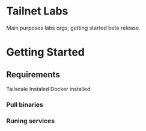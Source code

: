 # Tailnet Labs
Main purposes labs orgs, getting started beta release.

# Getting Started
## Requirements
Tailscale Instaled
Docker installed
### Pull binaries
### Runing services
